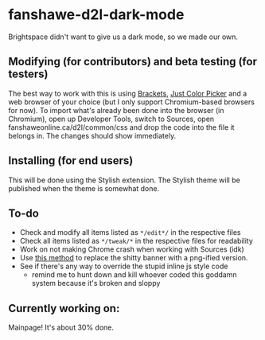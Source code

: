 # fanshawe-d2l-dark-mode
 Brightspace didn't want to give us a dark mode, so we made our own.

## Modifying (for contributors) and beta testing (for testers)
 The best way to work with this is using [Brackets](http://brackets.io/), [Just Color Picker](https://annystudio.com/software/colorpicker/) and a web browser of your choice (but I only support Chromium-based browsers for now).
 To import what's already been done into the browser (in Chromium), open up Developer Tools, switch to Sources, open fanshaweonline.ca/d2l/common/css and drop the code into the file it belongs in. The changes should show immediately.
 
## Installing (for end users)
 This will be done using the Stylish extension. The Stylish theme will be published when the theme is somewhat done.

## To-do
 - Check and modify all items listed as `*/edit*/` in the respective files
 - Check all items listed as `*/tweak/*` in the respective files for readability
 - Work on not making Chrome crash when working with Sources (idk)
 - Use [this method](https://css-tricks.com/replace-the-image-in-an-img-with-css/) to replace the shitty banner with a png-ified version.
 - See if there's any way to override the stupid inline js style code
   - remind me to hunt down and kill whoever coded this goddamn system because it's broken and sloppy
   
## Currently working on:
Mainpage! It's about 30% done.
[](github-feb01-0053.gif)